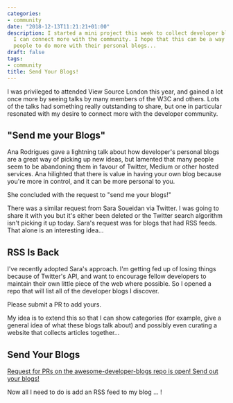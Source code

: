 ```yaml
---
categories:
- community
date: "2018-12-13T11:21:21+01:00"
description: I started a mini project this week to collect developer blogs so that
  I can connect more with the community. I hope that this can be a way of encouraging
  people to do more with their personal blogs...
draft: false
tags:
- community
title: Send Your Blogs!
---
```


I was privileged to attended View Source London this year, and gained a lot once more by seeing talks by many members of the W3C and others. Lots of the talks had something really outstanding to share, but one in particular resonated with my desire to connect more with the developer community.

## "Send me your Blogs"

Ana Rodrigues gave a lightning talk about how developer's personal blogs are a great way of picking up new ideas, but lamented that many people seem to be abandoning them in favour of Twitter, Medium or other hosted services. Ana hilighted that there is value in having your own blog because you're more in control, and it can be more personal to you.

She concluded with the request to "send me your blogs!"

There was a similar request from Sara Soueidan via Twitter. I was going to share it with you but it's either been deleted or the Twitter search algorithm isn't picking it up today. Sara's request was for blogs that had RSS feeds. That alone is an interesting idea...

## RSS Is Back

I've recently adopted Sara's approach. I'm getting fed up of losing things because of Twitter's API, and want to encourage fellow developers to maintain their own little piece of the web where possible. So I opened a repo that will list all of the developer blogs I discover.

Please submit a PR to add yours.

My idea is to extend this so that I can show categories (for example, give a general idea of what these blogs talk about) and possibly even curating a website that collects articles together...

## Send Your Blogs

[Request for PRs on the awesome-developer-blogs repo is open! Send out your blogs!](https://github.com/endymion1818/awesome-developer-blogs)

Now all I need to do is add an RSS feed to my blog ... !
